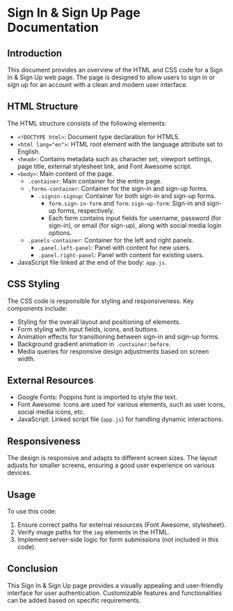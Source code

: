 # Sign In & Sign Up Page Documentation 

## Introduction

This document provides an overview of the HTML and CSS code for a Sign In & Sign Up web page. The page is designed to allow users to sign in or sign up for an account with a clean and modern user interface.

## HTML Structure

The HTML structure consists of the following elements:

- `<!DOCTYPE html>`: Document type declaration for HTML5.
- `<html lang="en">`: HTML root element with the language attribute set to English.
- `<head>`: Contains metadata such as character set, viewport settings, page title, external stylesheet link, and Font Awesome script.
- `<body>`: Main content of the page.
   - `.container`: Main container for the entire page.
   - `.forms-container`: Container for the sign-in and sign-up forms.
      - `.signin-signup`: Container for both sign-in and sign-up forms.
         - `form.sign-in-form` and `form.sign-up-form`: Sign-in and sign-up forms, respectively.
         - Each form contains input fields for username, password (for sign-in), or email (for sign-up), along with social media login options.
   - `.panels-container`: Container for the left and right panels.
      - `.panel.left-panel`: Panel with content for new users.
      - `.panel.right-panel`: Panel with content for existing users.
- JavaScript file linked at the end of the body: `app.js`.

## CSS Styling

The CSS code is responsible for styling and responsiveness. Key components include:

- Styling for the overall layout and positioning of elements.
- Form styling with input fields, icons, and buttons.
- Animation effects for transitioning between sign-in and sign-up forms.
- Background gradient animation in `.container:before`.
- Media queries for responsive design adjustments based on screen width.

## External Resources

- Google Fonts: Poppins font is imported to style the text.
- Font Awesome: Icons are used for various elements, such as user icons, social media icons, etc.
- JavaScript: Linked script file (`app.js`) for handling dynamic interactions.

## Responsiveness

The design is responsive and adapts to different screen sizes. The layout adjusts for smaller screens, ensuring a good user experience on various devices.

## Usage

To use this code:

1. Ensure correct paths for external resources (Font Awesome, stylesheet).
2. Verify image paths for the `img` elements in the HTML.
3. Implement server-side logic for form submissions (not included in this code).

## Conclusion

This Sign In & Sign Up page provides a visually appealing and user-friendly interface for user authentication. Customizable features and functionalities can be added based on specific requirements.



